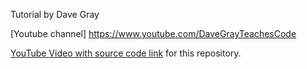 Tutorial by Dave Gray 

[Youtube channel] https://www.youtube.com/DaveGrayTeachesCode

[YouTube Video with source code link](https://youtu.be/CvUiKWv2-C0) for this repository.



